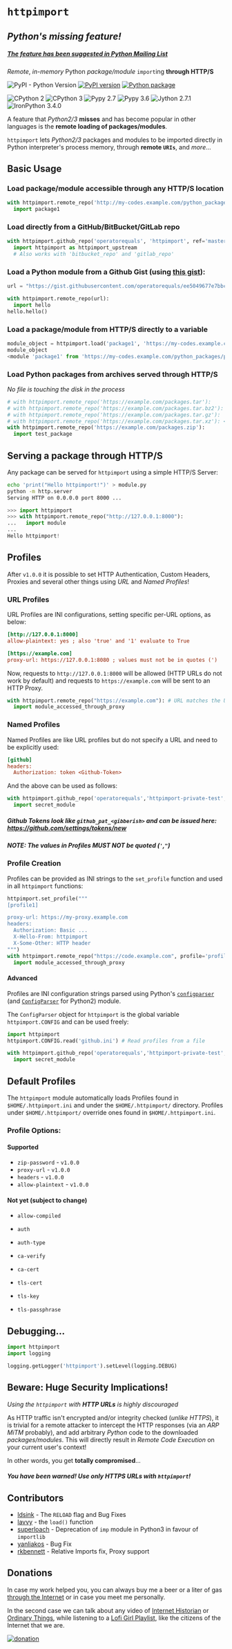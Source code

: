 # `httpimport`
## *Python's missing feature!*
##### [The feature has been suggested in Python Mailing List](https://lwn.net/Articles/732194/)

_Remote_, _in-memory_ Python _package/module_ `import`ing **through HTTP/S**

![PyPI - Python Version](https://img.shields.io/pypi/pyversions/httpimport)
[![PyPI version](https://badge.fury.io/py/httpimport.svg)](https://pypi.python.org/pypi/httpimport)
[![Python package](https://github.com/operatorequals/httpimport/actions/workflows/python-package.yml/badge.svg?branch=master)](https://github.com/operatorequals/httpimport/actions/workflows/python-package.yml)

![CPython 2](https://img.shields.io/badge/Works%20on-CPython%202-green)
![CPython 3](https://img.shields.io/badge/Works%20on-CPython%203-brightgreen)
![Pypy 2.7](https://img.shields.io/badge/Works%20on-Pypy%202.7-yellowgreen)
![Pypy 3.6](https://img.shields.io/badge/Works%20on-Pypy%203.6-yellowgreen)
![Jython 2.7.1](https://img.shields.io/badge/Works%20on-Jython%202.7.1-orange)
![IronPython 3.4.0](https://img.shields.io/badge/Works%20on-IronPython%203.4.0-lightgrey)

A feature that _Python2/3_ **misses** and has become popular in other languages is the **remote loading of packages/modules**.

`httpimport` lets *Python2/3* packages and modules to be imported directly in Python interpreter's process memory, through **remote `URIs`**, and *more*...

## Basic Usage

### Load package/module accessible through any HTTP/S location
```python
with httpimport.remote_repo('http://my-codes.example.com/python_packages'):
  import package1
```

### Load directly from a GitHub/BitBucket/GitLab repo
```python
with httpimport.github_repo('operatorequals', 'httpimport', ref='master'):
  import httpimport as httpimport_upstream
  # Also works with 'bitbucket_repo' and 'gitlab_repo'
```

### Load a Python module from a Github Gist (using [this gist](https://gist.github.com/operatorequals/ee5049677e7bbc97af2941d1d3f04ace)):
```python
url = "https://gist.githubusercontent.com/operatorequals/ee5049677e7bbc97af2941d1d3f04ace/raw/e55fa867d3fb350f70b2897bb415f410027dd7e4"

with httpimport.remote_repo(url):
  import hello
hello.hello()
```

### Load a package/module from HTTP/S directly to a variable
```python
module_object = httpimport.load('package1', 'https://my-codes.example.com/python_packages')
module_object
<module 'package1' from 'https://my-codes.example.com/python_packages/package1/__init__.py'>
```

### Load Python packages from archives served through HTTP/S
*No file is touching the disk in the process*
```python
# with httpimport.remote_repo('https://example.com/packages.tar'):
# with httpimport.remote_repo('https://example.com/packages.tar.bz2'):
# with httpimport.remote_repo('https://example.com/packages.tar.gz'):
# with httpimport.remote_repo('https://example.com/packages.tar.xz'): <-- Python3 Only
with httpimport.remote_repo('https://example.com/packages.zip'):
  import test_package
```

## Serving a package through HTTP/S
Any package can be served for `httpimport` using a simple HTTP/S Server:
```bash
echo 'print("Hello httpimport!")' > module.py
python -m http.server
Serving HTTP on 0.0.0.0 port 8000 ...

```

```python
>>> import httpimport
>>> with httpimport.remote_repo("http://127.0.0.1:8000"):
...   import module
...
Hello httpimport!
```
## Profiles
After `v1.0.0` it is possible to set HTTP Authentication, Custom Headers, Proxies and several other things using *URL* and *Named Profiles*!

### URL Profiles
URL Profiles are INI configurations, setting specific per-URL options, as below:

```ini
[http://127.0.0.1:8000]
allow-plaintext: yes ; also 'true' and '1' evaluate to True

[https://example.com]
proxy-url: https://127.0.0.1:8080 ; values must not be in quotes (')

```

Now, requests to `http://127.0.0.1:8000` will be allowed (HTTP URLs do not work by default) and requests to `https://example.com` will be sent to an HTTP Proxy.

```python
with httpimport.remote_repo("https://example.com"): # URL matches the URL profile
  import module_accessed_through_proxy
```
### Named Profiles
Named Profiles are like URL profiles but do not specify a URL and need to be explicitly used:

```ini
[github]
headers:
  Authorization: token <Github-Token>
```

And the above can be used as follows:

```python
with httpimport.github_repo('operatorequals','httpimport-private-test', profile='github'):
  import secret_module
```

##### Github Tokens look like `github_pat_<gibberish>` and can be issued here: https://github.com/settings/tokens/new

##### NOTE: The values in Profiles MUST NOT be quoted (`'`,`"`)

### Profile Creation
Profiles can be provided as INI strings to the `set_profile` function and used in all `httpimport` functions:
```python
httpimport.set_profile("""
[profile1]

proxy-url: https://my-proxy.example.com
headers:
  Authorization: Basic ...
  X-Hello-From: httpimport
  X-Some-Other: HTTP header
""")
with httpimport.remote_repo("https://code.example.com", profile='profile1'):
  import module_accessed_through_proxy
```

#### Advanced
Profiles are INI configuration strings parsed using Python's [`configparser`](https://docs.python.org/3/library/configparser.html) (and [`ConfigParser`](https://docs.python.org/2/library/configparser.html) for Python2) module.

The `ConfigParser` object for `httpimport` is the global variable `httpimport.CONFIG` and can be used freely:

```python
import httpimport
httpimport.CONFIG.read('github.ini') # Read profiles from a file

with httpimport.github_repo('operatorequals','httpimport-private-test', profile='github'):
  import secret_module
```

## Default Profiles
The `httpimport` module automatically loads Profiles found in `$HOME/.httpimport.ini` and under the `$HOME/.httpimport/` directory. Profiles under `$HOME/.httpimport/` override ones found in `$HOME/.httpimport.ini`.

### Profile Options:
#### Supported
* `zip-password` - `v1.0.0`
* `proxy-url` - `v1.0.0`
* `headers` - `v1.0.0`
* `allow-plaintext` - `v1.0.0`

#### Not yet (subject to change)
* `allow-compiled`

* `auth`
* `auth-type`

* `ca-verify`
* `ca-cert`

* `tls-cert`
* `tls-key`
* `tls-passphrase`

## Debugging...
```python
import httpimport
import logging

logging.getLogger('httpimport').setLevel(logging.DEBUG)
```

## Beware: **Huge Security Implications!**
_Using the `httpimport` with **HTTP URLs** is highly discouraged_
  
As HTTP traffic isn't encrypted and/or integrity checked (_unlike HTTPS_), it is trivial for a remote attacker to intercept the HTTP responses (via an _ARP MiTM_ probably), and add arbitrary _Python_ code to the downloaded _packages/modules_.
This will directly result in _Remote Code Execution_ on your current user's context!

In other words, you get **totally  compromised**...

##### You have been warned! Use only **HTTPS URLs** with `httpimport`!


## Contributors
* [ldsink](https://github.com/ldsink) - The `RELOAD` flag and Bug Fixes
* [lavvy](https://github.com/lavvy) - the `load()` function
* [superloach](https://github.com/superloach) - Deprecation of `imp` module in Python3 in favour of `importlib`
* [yanliakos](https://github.com/yanliakos) - Bug Fix
* [rkbennett](https://github.com/rkbennett) - Relative Imports fix, Proxy support

## Donations
In case my work helped you, you can always buy me a beer or a liter of gas [through the Internet](https://www.buymeacoffee.com/operatorequals) or in case you meet me personally.

In the second case we can talk about any video of [Internet Historian](https://www.youtube.com/@InternetHistorian) or [Ordinary Things](https://www.youtube.com/@OrdinaryThings), while listening to a [Lofi Girl Playlist](https://www.youtube.com/watch?v=jfKfPfyJRdk), like the citizens of the Internet that we are.

[![donation](https://cdn-images-1.medium.com/max/738/1*G95uyokAH4JC5Ppvx4LmoQ@2x.png)](https://www.buymeacoffee.com/operatorequals)
